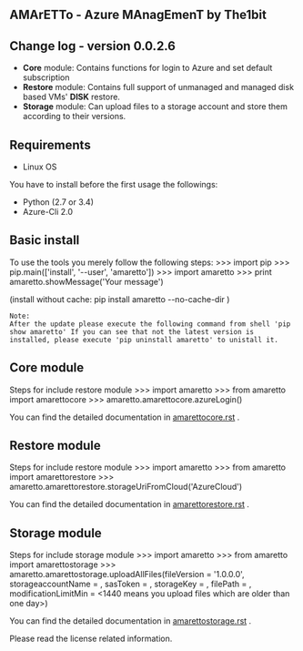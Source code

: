 
AMArETTo - Azure MAnagEmenT by The1bit
--------------------------------------

Change log - version 0.0.2.6
----------------------------

* **Core** module: Contains functions for login to Azure and set default subscription
* **Restore** module: Contains full support of unmanaged and managed disk based VMs' **DISK** restore.
* **Storage** module: Can upload files to a storage account and store them according to their versions.

Requirements
------------

* Linux OS

You have to install before the first usage the followings:

* Python (2.7 or 3.4)
* Azure-Cli 2.0


Basic install
-------------

To use the tools you merely follow the following steps:
    >>> import pip
    >>> pip.main(['install', '--user', 'amaretto'])
    >>> import amaretto
    >>> print amaretto.showMessage('Your message')

(install without cache: pip install amaretto --no-cache-dir  )

    Note: 
    After the update please execute the following command from shell 'pip show amaretto' If you can see that not the latest version is installed, please execute 'pip uninstall amaretto' to unistall it.


Core module
-----------
Steps for include restore module
	>>> import amaretto
	>>> from amaretto import amarettocore
	>>> amaretto.amarettocore.azureLogin()

You can find the detailed documentation in [amarettocore.rst](https://github.com/the1bit/amaretto/blob/master/amaretto/amarettocore.rst) .


Restore module
--------------
Steps for include restore module
	>>> import amaretto
	>>> from amaretto import amarettorestore
	>>> amaretto.amarettorestore.storageUriFromCloud('AzureCloud')

You can find the detailed documentation in [amarettorestore.rst](https://github.com/the1bit/amaretto/blob/master/amaretto/amarettorestore.rst) .


Storage module
--------------
Steps for include storage module
	>>> import amaretto
	>>> from amaretto import amarettostorage
	>>> amaretto.amarettostorage.uploadAllFiles(fileVersion = '1.0.0.0', storageaccountName = <your storage account name>, sasToken = <sasToken for your storage account>, storageKey = <storageKey for your storage account>, filePath = <local path of flies>, modificationLimitMin = <1440 means you upload files which are older than one day>)

You can find the detailed documentation in [amarettostorage.rst](https://github.com/the1bit/amaretto/blob/master/amaretto/amarettostorage.rst) .


Please read the license related information.